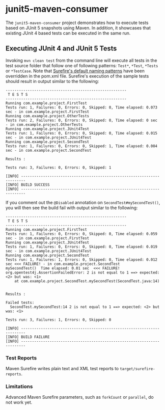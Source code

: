 # junit5-maven-consumer

The `junit5-maven-consumer` project demonstrates how to execute tests based on JUnit 5
snapshots using Maven. In addition, it showcases that existing JUnit 4 based tests can be
executed in the same run.

## Executing JUnit 4 and JUnit 5 Tests

Invoking `mvn clean test` from the command line will execute all tests in the test source
folder that follow one of following patterns: `Test*`, `*Test`, `*Tests` or `*TestCase`.
Note that [Surefire's default naming patterns](http://maven.apache.org/surefire/maven-surefire-plugin/examples/inclusion-exclusion.html) have been overridden in the pom.xml file.  Surefire's execution of
the sample tests should result in output similar to the following:

```
-------------------------------------------------------
 T E S T S
-------------------------------------------------------
Running com.example.project.FirstTest
Tests run: 1, Failures: 0, Errors: 0, Skipped: 0, Time elapsed: 0.073 sec - in com.example.project.FirstTest
Running com.example.project.OtherTests
Tests run: 2, Failures: 0, Errors: 0, Skipped: 0, Time elapsed: 0 sec - in com.example.project.OtherTests
Running com.example.project.JUnit4Test
Tests run: 1, Failures: 0, Errors: 0, Skipped: 0, Time elapsed: 0.015 sec - in com.example.project.JUnit4Test
Running com.example.project.SecondTest
Tests run: 1, Failures: 0, Errors: 0, Skipped: 1, Time elapsed: 0.004 sec - in com.example.project.SecondTest

Results :

Tests run: 3, Failures: 0, Errors: 0, Skipped: 1

[INFO] ------------------------------------------------------------------------
[INFO] BUILD SUCCESS
[INFO] ------------------------------------------------------------------------
```

If you comment out the `@Disabled` annotation on `SecondTest#mySecondTest()`, you will
then see the build fail with output similar to the following:

```
-------------------------------------------------------
 T E S T S
-------------------------------------------------------
Running com.example.project.FirstTest
Tests run: 1, Failures: 0, Errors: 0, Skipped: 0, Time elapsed: 0.059 sec - in com.example.project.FirstTest
Running com.example.project.JUnit4Test
Tests run: 1, Failures: 0, Errors: 0, Skipped: 0, Time elapsed: 0.019 sec - in com.example.project.JUnit4Test
Running com.example.project.SecondTest
Tests run: 1, Failures: 1, Errors: 0, Skipped: 0, Time elapsed: 0.012 sec <<< FAILURE! - in com.example.project.SecondTest
mySecondTest()  Time elapsed: 0.01 sec  <<< FAILURE!
org.opentest4j.AssertionFailedError: 2 is not equal to 1 ==> expected: <2> but was: <1>
	at com.example.project.SecondTest.mySecondTest(SecondTest.java:14)


Results :

Failed tests:
  SecondTest.mySecondTest:14 2 is not equal to 1 ==> expected: <2> but was: <1>

Tests run: 3, Failures: 1, Errors: 0, Skipped: 0

[INFO] ------------------------------------------------------------------------
[INFO] BUILD FAILURE
[INFO] ------------------------------------------------------------------------
```

### Test Reports

Maven Surefire writes plain text and XML test reports to `target/surefire-reports`.

### Limitations

Advanced Maven Surefire parameters, such as `forkCount` or `parallel`, do not work yet.
